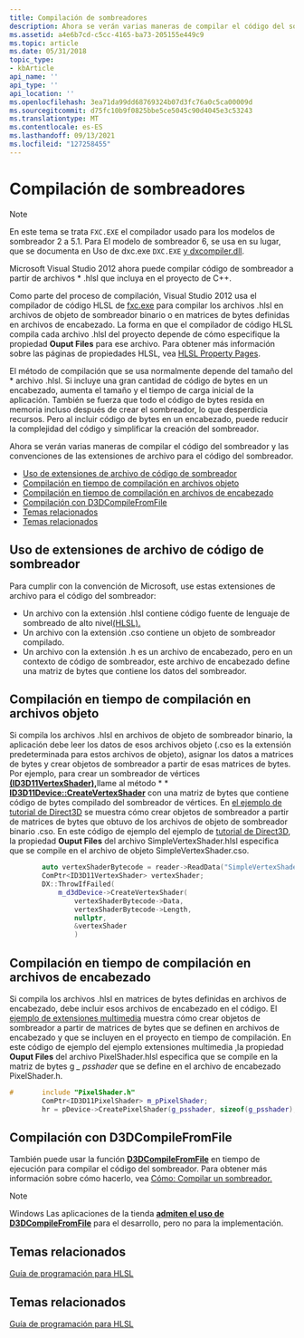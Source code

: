 ```yaml
---
title: Compilación de sombreadores
description: Ahora se verán varias maneras de compilar el código del sombreador y las convenciones de las extensiones de archivo para el código del sombreador.
ms.assetid: a4e6b7cd-c5cc-4165-ba73-205155e449c9
ms.topic: article
ms.date: 05/31/2018
topic_type:
- kbArticle
api_name: ''
api_type: ''
api_location: ''
ms.openlocfilehash: 3ea71da99dd68769324b07d3fc76a0c5ca00009d
ms.sourcegitcommit: d75fc10b9f0825bbe5ce5045c90d4045e3c53243
ms.translationtype: MT
ms.contentlocale: es-ES
ms.lasthandoff: 09/13/2021
ms.locfileid: "127258455"
---
```

# <a name="compiling-shaders"></a>Compilación de sombreadores

> [!NOTE]
> En este tema se trata `FXC.EXE` el compilador usado para los modelos de sombreador 2 a 5.1. Para El modelo de sombreador 6, se usa en su lugar, que se documenta en Uso de dxc.exe `DXC.EXE` [y dxcompiler.dll](https://github.com/microsoft/DirectXShaderCompiler/wiki/Using-dxc.exe-and-dxcompiler.dll).

Microsoft Visual Studio 2012 ahora puede compilar código de sombreador a partir de archivos \* .hlsl que incluya en el proyecto de C++.

Como parte del proceso de compilación, Visual Studio 2012 usa el compilador de código HLSL de [fxc.exe](/windows/desktop/direct3dtools/fxc) para compilar los archivos .hlsl en archivos de objeto de sombreador binario o en matrices de bytes definidas en archivos de encabezado. La forma en que el compilador de código HLSL compila cada archivo .hlsl del proyecto depende de cómo especifique la propiedad **Ouput Files** para ese archivo. Para obtener más información sobre las páginas de propiedades HLSL, vea [HLSL Property Pages](/previous-versions/visualstudio/visual-studio-2012/jj620902(v=vs.110)).

El método de compilación que se usa normalmente depende del tamaño del \* archivo .hlsl. Si incluye una gran cantidad de código de bytes en un encabezado, aumenta el tamaño y el tiempo de carga inicial de la aplicación. También se fuerza que todo el código de bytes resida en memoria incluso después de crear el sombreador, lo que desperdicia recursos. Pero al incluir código de bytes en un encabezado, puede reducir la complejidad del código y simplificar la creación del sombreador.

Ahora se verán varias maneras de compilar el código del sombreador y las convenciones de las extensiones de archivo para el código del sombreador.

-   [Uso de extensiones de archivo de código de sombreador](#using-shader-code-file-extensions)
-   [Compilación en tiempo de compilación en archivos objeto](#compiling-at-build-time-to-object-files)
-   [Compilación en tiempo de compilación en archivos de encabezado](#compiling-at-build-time-to-header-files)
-   [Compilación con D3DCompileFromFile](#compiling-with-d3dcompilefromfile)
-   [Temas relacionados](#related-topics)
-   [Temas relacionados](#related-topics)

## <a name="using-shader-code-file-extensions"></a>Uso de extensiones de archivo de código de sombreador

Para cumplir con la convención de Microsoft, use estas extensiones de archivo para el código del sombreador:

-   Un archivo con la extensión .hlsl contiene código fuente de lenguaje de sombreado de alto nivel[(HLSL).](dx-graphics-hlsl-reference.md)
-   Un archivo con la extensión .cso contiene un objeto de sombreador compilado.
-   Un archivo con la extensión .h es un archivo de encabezado, pero en un contexto de código de sombreador, este archivo de encabezado define una matriz de bytes que contiene los datos del sombreador.

## <a name="compiling-at-build-time-to-object-files"></a>Compilación en tiempo de compilación en archivos objeto

Si compila los archivos .hlsl en archivos de objeto de sombreador binario, la aplicación debe leer los datos de esos archivos objeto (.cso es la extensión predeterminada para estos archivos de objeto), asignar los datos a matrices de bytes y crear objetos de sombreador a partir de esas matrices de bytes. Por ejemplo, para crear un sombreador de vértices [**(ID3D11VertexShader),**](/windows/desktop/api/d3d11/nn-d3d11-id3d11vertexshader)llame al método \* \* [**ID3D11Device::CreateVertexShader**](/windows/desktop/api/d3d11/nf-d3d11-id3d11device-createvertexshader) con una matriz de bytes que contiene código de bytes compilado del sombreador de vértices. En [el ejemplo de tutorial de Direct3D](https://github.com/microsoftarchive/msdn-code-gallery-microsoft/tree/master/Official%20Windows%20Platform%20Sample/Direct3D%20tutorial%20sample) se muestra cómo crear objetos de sombreador a partir de matrices de bytes que obtuvo de los archivos de objeto de sombreador binario .cso. En este código de ejemplo del ejemplo de [tutorial de Direct3D](https://github.com/microsoftarchive/msdn-code-gallery-microsoft/tree/master/Official%20Windows%20Platform%20Sample/Direct3D%20tutorial%20sample), la propiedad **Ouput Files** del archivo SimpleVertexShader.hlsl especifica que se compile en el archivo de objeto SimpleVertexShader.cso.

```cpp
        auto vertexShaderBytecode = reader->ReadData("SimpleVertexShader.cso");
        ComPtr<ID3D11VertexShader> vertexShader;
        DX::ThrowIfFailed(
            m_d3dDevice->CreateVertexShader(
                vertexShaderBytecode->Data,
                vertexShaderBytecode->Length,
                nullptr,
                &vertexShader
                )
```

## <a name="compiling-at-build-time-to-header-files"></a>Compilación en tiempo de compilación en archivos de encabezado

Si compila los archivos .hlsl en matrices de bytes definidas en archivos de encabezado, debe incluir esos archivos de encabezado en el código. El [ejemplo de extensiones multimedia](https://github.com/microsoftarchive/msdn-code-gallery-microsoft/tree/master/Official%20Windows%20Platform%20Sample/Media%20extensions%20sample) muestra cómo crear objetos de sombreador a partir de matrices de bytes que se definen en archivos de encabezado y que se incluyen en el proyecto en tiempo de compilación. En este código de ejemplo del ejemplo extensiones multimedia [,](https://github.com/microsoftarchive/msdn-code-gallery-microsoft/tree/master/Official%20Windows%20Platform%20Sample/Media%20extensions%20sample)la propiedad **Ouput Files** del archivo PixelShader.hlsl especifica que se compile en la matriz de bytes g *\_ psshader* que se define en el archivo de encabezado PixelShader.h.


```C++
#       include "PixelShader.h"
        ComPtr<ID3D11PixelShader> m_pPixelShader;
        hr = pDevice->CreatePixelShader(g_psshader, sizeof(g_psshader), nullptr, &m_pPixelShader);
```



## <a name="compiling-with-d3dcompilefromfile"></a>Compilación con D3DCompileFromFile

También puede usar la función [**D3DCompileFromFile**](/windows/win32/api/d3dcompiler/nf-d3dcompiler-d3dcompilefromfile) en tiempo de ejecución para compilar el código del sombreador. Para obtener más información sobre cómo hacerlo, vea [Cómo: Compilar un sombreador.](/windows/desktop/direct3d11/how-to--compile-a-shader)

> [!Note]  
> Windows Las aplicaciones de la tienda [**admiten el uso de D3DCompileFromFile**](/windows/win32/api/d3dcompiler/nf-d3dcompiler-d3dcompilefromfile) para el desarrollo, pero no para la implementación.

 

## <a name="related-topics"></a>Temas relacionados

[Guía de programación para HLSL](dx-graphics-hlsl-pguide.md)


## <a name="related-topics"></a>Temas relacionados

<dl> <dt>

[Guía de programación para HLSL](dx-graphics-hlsl-pguide.md)
</dt> </dl>

 

 